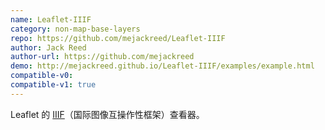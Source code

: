 ```yaml
---
name: Leaflet-IIIF
category: non-map-base-layers
repo: https://github.com/mejackreed/Leaflet-IIIF
author: Jack Reed
author-url: https://github.com/mejackreed
demo: http://mejackreed.github.io/Leaflet-IIIF/examples/example.html
compatible-v0:
compatible-v1: true
---
```


Leaflet 的 <a href="https://iiif.io/">IIIF</a>（国际图像互操作性框架）查看器。
